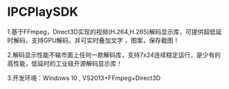 # IPCPlaySDK
1.基于FFmpeg，Direct3D实现的视频(H.264,H.265)解码显示库，可提供超低延时解码，支持GPU解码，并可实时叠加文字 ，图案，保存截图！

2.解码显示性能不输市面上任何一款解码库，支持7x24连续稳定运行，是少有的高性能，低延时的工业级开源解码显示库！

3.开发环境：Windows 10 , VS2013+FFmpeg+Direct3D
